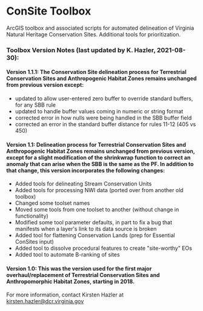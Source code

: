 # ConSite Toolbox
ArcGIS toolbox and associated scripts for automated delineation of Virginia Natural Heritage Conservation Sites. Additional tools for prioritization.

### Toolbox Version Notes (last updated by K. Hazler, 2021-08-30):
#### Version 1.1.1: The Conservation Site delineation process for Terrestrial Conservation Sites and Anthropogenic Habitat Zones remains unchanged from previous version except:
- updated to allow user-entered zero buffer to override standard buffers, for any SBB rule
- updated to handle buffer values coming in numeric or string format
- corrected error in how nulls were being handled in the SBB buffer field
- corrected an error in the standard buffer distance for rules 11-12 (405 vs 450)

#### Version 1.1: Delineation process for Terrestrial Conservation Sites and Anthropogenic Habitat Zones remains unchanged from previous version, except for a slight modification of the shrinkwrap function to correct an anomaly that can arise when the SBB is the same as the PF. In addition to that change, this version incorporates the following changes:
- Added tools for delineating Stream Conservation Units
- Added tools for processing NWI data (ported over from another old toolbox)
- Changed some toolset names
- Moved some tools from one toolset to another (without change in functionality)
- Modified some tool parameter defaults, in part to fix a bug that manifests when a layer's link to its data source is broken
- Added tool for flattening Conservation Lands (prep for Essential ConSites input)
- Added tool to dissolve procedural features to create "site-worthy" EOs
- Added tool to automate B-ranking of sites

#### Version 1.0: This was the version used for the first major overhaul/replacement of Terrestrial Conservation Sites and Anthropomorphic Habitat Zones, starting in 2018.

For more information, contact Kirsten Hazler at kirsten.hazler@dcr.virginia.gov
